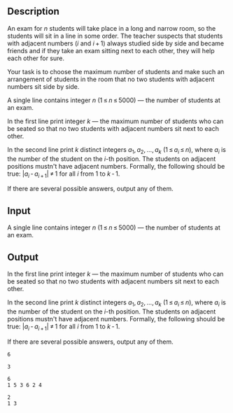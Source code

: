 ## Description

<div><p>An exam for <span class="tex-span"><i>n</i></span> students will take place in a long and narrow room, so the students will sit in a line in some order. The teacher suspects that students with adjacent numbers (<span class="tex-span"><i>i</i></span> and <span class="tex-span"><i>i</i> + 1</span>) always studied side by side and became friends and if they take an exam sitting next to each other, they will help each other for sure.</p><p>Your task is to choose the maximum number of students and make such an arrangement of students in the room that no two students with adjacent numbers sit side by side.</p></div><div class="input-specification"><p>A single line contains integer <span class="tex-span"><i>n</i></span> (<span class="tex-span">1 ≤ <i>n</i> ≤ 5000</span>) — the number of students at an exam.</p></div><div class="output-specification"><p>In the first line print integer <span class="tex-span"><i>k</i></span> — the maximum number of students who can be seated so that no two students with adjacent numbers sit next to each other.</p><p>In the second line print <span class="tex-span"><i>k</i></span> distinct integers <span class="tex-span"><i>a</i><sub class="lower-index">1</sub>, <i>a</i><sub class="lower-index">2</sub>, ..., <i>a</i><sub class="lower-index"><i>k</i></sub></span> (<span class="tex-span">1 ≤ <i>a</i><sub class="lower-index"><i>i</i></sub> ≤ <i>n</i></span>), where <span class="tex-span"><i>a</i><sub class="lower-index"><i>i</i></sub></span> is the number of the student on the <span class="tex-span"><i>i</i></span>-th position. The students on adjacent positions mustn't have adjacent numbers. Formally, the following should be true: <span class="tex-span">|<i>a</i><sub class="lower-index"><i>i</i></sub> - <i>a</i><sub class="lower-index"><i>i</i> + 1</sub>| ≠ 1</span> for all <span class="tex-span"><i>i</i></span> from <span class="tex-span">1</span> to <span class="tex-span"><i>k</i> - 1</span>.</p><p><span class="tex-font-style-bf">If there are several possible answers, output any of them.</span></p></div>

## Input

<p>A single line contains integer <span class="tex-span"><i>n</i></span> (<span class="tex-span">1 ≤ <i>n</i> ≤ 5000</span>) — the number of students at an exam.</p>

## Output

<p>In the first line print integer <span class="tex-span"><i>k</i></span> — the maximum number of students who can be seated so that no two students with adjacent numbers sit next to each other.</p><p>In the second line print <span class="tex-span"><i>k</i></span> distinct integers <span class="tex-span"><i>a</i><sub class="lower-index">1</sub>, <i>a</i><sub class="lower-index">2</sub>, ..., <i>a</i><sub class="lower-index"><i>k</i></sub></span> (<span class="tex-span">1 ≤ <i>a</i><sub class="lower-index"><i>i</i></sub> ≤ <i>n</i></span>), where <span class="tex-span"><i>a</i><sub class="lower-index"><i>i</i></sub></span> is the number of the student on the <span class="tex-span"><i>i</i></span>-th position. The students on adjacent positions mustn't have adjacent numbers. Formally, the following should be true: <span class="tex-span">|<i>a</i><sub class="lower-index"><i>i</i></sub> - <i>a</i><sub class="lower-index"><i>i</i> + 1</sub>| ≠ 1</span> for all <span class="tex-span"><i>i</i></span> from <span class="tex-span">1</span> to <span class="tex-span"><i>k</i> - 1</span>.</p><p><span class="tex-font-style-bf">If there are several possible answers, output any of them.</span></p>





```input1
6
```




```input2
3

```




```output1
6
1 5 3 6 2 4
```




```output2
2
1 3
```


